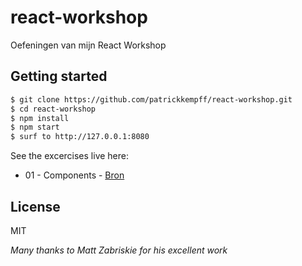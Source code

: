 # react-workshop

Oefeningen van mijn React Workshop

## Getting started

```bash
$ git clone https://github.com/patrickkempff/react-workshop.git
$ cd react-workshop
$ npm install
$ npm start
$ surf to http://127.0.0.1:8080
```

See the excercises live here:

- 01 - Components - [Bron](https://github.com/patrickkempff/react-workshop/blob/master/oefeningen/01/index.js)

## License

MIT

_Many thanks to Matt Zabriskie for his excellent work_

